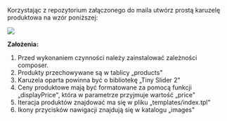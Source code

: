 Korzystając z repozytorium załączonego do maila utwórz prostą karuzelę produktowa na wzór poniższej:

 ![](RackMultipart20210913-4-y6i1ak_html_43665c71bd07d3d6.png)

**Założenia:**

1. Przed wykonaniem czynności należy zainstalować zależności composer.
 2. Produkty przechowywane są w tablicy „products&quot;
 3. Karuzela oparta powinna być o bibliotekę „Tiny Slider 2&quot;
 4. Ceny produktowe mają być formatowane za pomocą funkcji „displayPrice&quot;, która w parametrze przyjmuje wartość „price&quot;
 5. Iteracja produktów znajdować ma się w pliku „templates/index.tpl&quot;
 6. Ikony przycisków nawigacji znajdują się w katalogu „images&quot;
